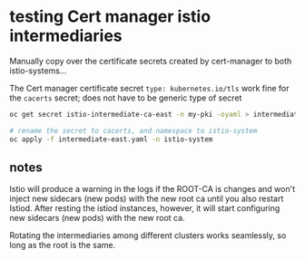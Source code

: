 # testing Cert manager istio intermediaries

Manually copy over the certificate secrets created by cert-manager to both istio-systems...

The Cert manager certificate secret `type: kubernetes.io/tls` work fine for the `cacerts` secret; does not have to be generic type of secret

```sh
oc get secret istio-intermediate-ca-east -n my-pki -oyaml > intermediate-east.yaml

# rename the secret to cacerts, and namespace to istio-system
oc apply -f intermediate-east.yaml -n istio-system
```

## notes

Istio will produce a warning in the logs if the ROOT-CA is changes and won't inject new sidecars (new pods) with the new root ca until you also restart Istiod. 
After resting the istiod instances, however, it will start configuring new sidecars (new pods) with the new root ca.

Rotating the intermediaries among different clusters works seamlessly, so long as the root is the same.


